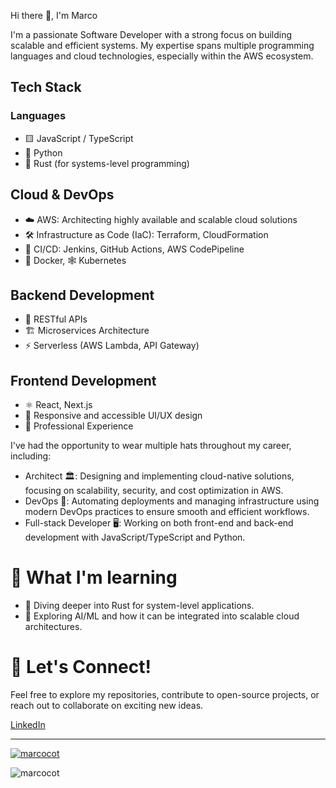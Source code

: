 Hi there 👋, I'm Marco

I'm a passionate Software Developer with a strong focus on building scalable and efficient systems. My expertise spans multiple programming languages and cloud technologies, especially within the AWS ecosystem.

##  Tech Stack

### Languages

- 🟨 JavaScript / TypeScript
- 🐍 Python
- 🦀 Rust (for systems-level programming)

## Cloud & DevOps

- ☁️ AWS: Architecting highly available and scalable cloud solutions
- 🛠️ Infrastructure as Code (IaC): Terraform, CloudFormation
- 🔄 CI/CD: Jenkins, GitHub Actions, AWS CodePipeline
- 🐳 Docker, 🕸️ Kubernetes

## Backend Development

- 🔗 RESTful APIs
- 🏗️ Microservices Architecture
- ⚡ Serverless (AWS Lambda, API Gateway)

## Frontend Development

- ⚛️ React, Next.js
- 🎨 Responsive and accessible UI/UX design
- 💼 Professional Experience

I've had the opportunity to wear multiple hats throughout my career, including:

- Architect 🏛️: Designing and implementing cloud-native solutions, focusing on scalability, security, and cost optimization in AWS.
- DevOps 🚀: Automating deployments and managing infrastructure using modern DevOps practices to ensure smooth and efficient workflows.
- Full-stack Developer 🖥️: Working on both front-end and back-end development with JavaScript/TypeScript and Python.

# 🌱 What I'm learning

- 🦀 Diving deeper into Rust for system-level applications.
- 🤖 Exploring AI/ML and how it can be integrated into scalable cloud architectures.

# 🚀 Let's Connect!

Feel free to explore my repositories, contribute to open-source projects, or reach out to collaborate on exciting new ideas.

[LinkedIn](https://www.linkedin.com/in/marcocotrufo/)

---

<p align="left"> <a href="https://github.com/ryo-ma/github-profile-trophy"><img src="https://github-profile-trophy.vercel.app/?username=marcocot" alt="marcocot" /></a> </p>
<p><img align="left" src="https://github-readme-stats.vercel.app/api/top-langs?username=marcocot&show_icons=true&locale=en&layout=compact" alt="marcocot" /></p>
